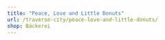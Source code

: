 ```yaml
---
title: "Peace, Love and Little Donuts"
url: /traverse-city/peace-love-and-little-donuts/
shop: Bäckerei
---
```

